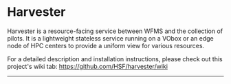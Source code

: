 # Harvester

Harvester is a resource-facing service between WFMS and the collection of pilots.
It is a lightweight stateless service running on a VObox or an edge node of HPC centers
to provide a uniform view for various resources.

For a detailed description and installation instructions, please check out this project's wiki tab:
https://github.com/HSF/harvester/wiki
  
----------
